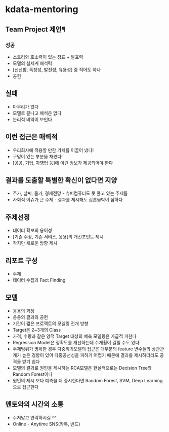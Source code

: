 # kdata-mentoring

## Team Project 제언¶
### 성공
- 스토리와 호소력이 있는 장표 + 발표력
- 모델의 실세계 해석력
- [신선함, 독창성, 발전성, 유용성] 중 적어도 하나
- 공헌
## 실패
- 마무리가 없다
- 모델로 끝나고 해석은 없다
- 논리적 비약이 보인다
## 이런 접근은 매력적
- 우리회사에 적용할 만한 가치를 이끌어 냈다!
- 구멍이 있는 부분을 채웠다!
- [공공, 기업, 자영업 등]에 이런 정보가 제공되어야 한다
## 결과를 도출할 특별한 확신이 없다면 지양
- 주가, 날씨, 물가, 경제전망 - 슈퍼컴퓨터도 못 풀고 있는 주제들
- 사회적 이슈가 큰 주제 - 결과를 제시해도 갑론을박이 심하다
## 주제선정
- 데이터 확보의 용이성
- [기존 주장, 기존 서비스, 응용]의 개선포인트 제시
- 작지만 새로운 방향 제시
## 리포트 구성
- 주제
- 데이터 수집과 Fact Finding
## 모델
- 응용의 과정
- 응용의 결과와 공헌
- 기간이 짧은 프로젝트의 모델링 전개 방향
- Target은 2~3개의 Class
- 가격, 수량과 같은 양적 Target 대상의 예측 모델링은 가급적 피한다
- Regression Model은 정확도를 개선하는데 수개월이 걸릴 수도 있다
- 주제범위가 명확한 경우 다중회귀모델의 접근은 대부분의 feature 변수들의 상관관계가 높은 경향이 있어 다중공선성을 피하기 어렵기 때문에 결과를 제시하더라도 공격을 받기 쉽다
- 모델의 결과로 원인을 제시하는 RCA모델은 현실적으로는 Decision Tree와 Random Forest이다
- 원인의 제시 보다 예측을 더 중시한다면 Random Forest, SVM, Deep Learning으로 접근한다
## 멘토와의 시간외 소통
- 주저말고 연락하시길 ^^
- Online - Anytime SNS(카톡, 밴드)
